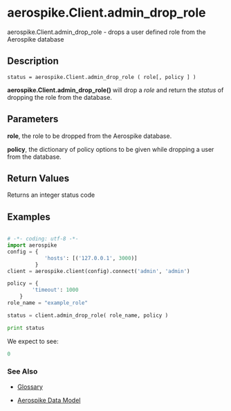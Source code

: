 
# aerospike.Client.admin_drop_role

aerospike.Client.admin_drop_role - drops a user defined role from the Aerospike database

## Description

```
status = aerospike.Client.admin_drop_role ( role[, policy ] )

```

**aerospike.Client.admin_drop_role()** will drop a *role* and return the *status* of dropping the role from the database.   

## Parameters

**role**, the role to be dropped from the Aerospike database.

**policy**, the dictionary of policy options to be given while dropping a user from the database.   

## Return Values
Returns an integer status code


## Examples

```python

# -*- coding: utf-8 -*-
import aerospike
config = {
            'hosts': [('127.0.0.1', 3000)]
         }
client = aerospike.client(config).connect('admin', 'admin')

policy = {
	    'timeout': 1000
	}
role_name = "example_role"

status = client.admin_drop_role( role_name, policy )

print status

```

We expect to see:

```python
0
```



### See Also



- [Glossary](http://www.aerospike.com/docs/guide/glossary.html)

- [Aerospike Data Model](http://www.aerospike.com/docs/architecture/data-model.html)

